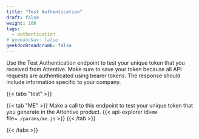 ```yaml
---
title: "Test Authentication"
draft: false
weight: 100
tags:
  - authentication
# geekdocNav: false
geekdocBreadcrumb: false
---
```


Use the Test Authentication endpoint to test your unique token that you received from Attentive. Make sure to save your token because all API requests are authenticated using bearer tokens. The response should include information specific to your company.

{{< tabs "test" >}}

{{< tab "ME" >}}
Make a call to this endpoint to test your unique token that you generate in the Attentive product.
{{< api-explorer id=`me` file=`./params/me.js` >}}
{{< /tab >}}

{{< /tabs >}}
